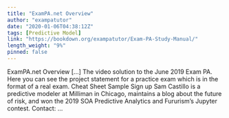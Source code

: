 ```yaml
---
title: "ExamPA.net Overview"
author: "exampatutor"
date: "2020-01-06T04:38:12Z"
tags: [Predictive Model]
link: "https://bookdown.org/exampatutor/Exam-PA-Study-Manual/"
length_weight: "9%"
pinned: false
---
```


ExamPA.net Overview [...] The video solution to the June 2019 Exam PA. Here you can see the project statement for a practice exam which is in the format of a real exam. Cheat Sheet Sample Sign up Sam Castillo is a predictive modeler at Milliman in Chicago, maintains a blog about the future of risk, and won the 2019 SOA Predictive Analytics and Fururism’s Jupyter contest. Contact: ...
